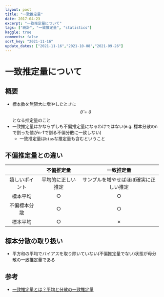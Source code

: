 ```yaml
---
layout: post
title: "一致推定量"
date: 2017-04-23
excerpt: "一致推定量について"
tags: ["統計", "一致推定量", "statistics"]
kaggle: true
comments: false
sort_key: "2021-11-16"
update_dates: ["2021-11-16","2021-10-08","2021-09-26"]
---
```


# 一致推定量について

## 概要
 - 標本数を無限大に増やしたときに$$\hat{\theta} = \theta$$となる推定量のこと
 - 一致推定量はかならずしも不偏推定量になるわけではない(e.g. 標本分散のnで割った値がn-1で割る不偏分散に一致しない)
   - 一致推定量は`bias`な推定量も含むということ

## 不偏推定量との違い

|                | 不偏推定量         | 一致推定量                             | 
| :------------: | :----------------: | :------------------------------------: | 
| 嬉しいポイント | 平均的に正しい推定 | サンプルを増やせばほぼ確実に正しい推定 | 
| 標本平均       | ○                 | ○                                     | 
| 不偏標本分散   | ○                 | ○                                     | 
| 標本平均       | ○                 | ✗                                     | 

## 標本分散の取り扱い
 - 平方和の平均でバイアスを取り除いていない(不偏推定量でない)状態が母分散の一致推定量である

## 参考
 - [一致推定量とは？平均と分散の一致推定量](https://ai-trend.jp/basic-study/estimator/consistency/)
